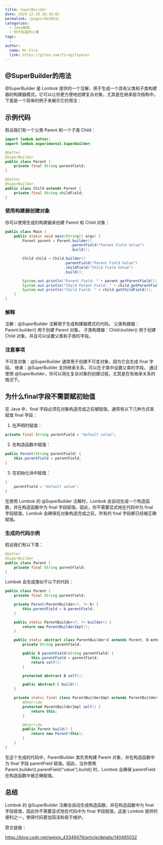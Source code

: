 ```yaml
---
title: SuperBuilder
date: 2024-12-29 16:10:02
permalink: /pages/bb3d54/
categories:
  - Java基础
  - 你不知道的小事
tags:
  - 
author: 
  name: Mr.Fire
  link: https://gitee.com/firegitspace/
---
```



## @SuperBuilder的用法
@SuperBuilder 是 Lombok 提供的一个注解，用于生成一个具有父类和子类构建器的构建器模式。它可以让你更方便地创建复杂对象，尤其是在继承层次结构中。下面是一个简单的例子来展示它的用法：

## 示例代码
假设我们有一个父类 Parent 和一个子类 Child：
```java
import lombok.Getter;
import lombok.experimental.SuperBuilder;

@Getter
@SuperBuilder
public class Parent {
    private final String parentField;
}

@Getter
@SuperBuilder
public class Child extends Parent {
    private final String childField;
}
```

### 使用构建器创建对象
你可以使用生成的构建器来创建 Parent 和 Child 对象：
```java
public class Main {
    public static void main(String[] args) {
        Parent parent = Parent.builder()
                              .parentField("Parent Field Value")
                              .build();

        Child child = Child.builder()
                           .parentField("Parent Field Value")
                           .childField("Child Field Value")
                           .build();

        System.out.println("Parent Field: " + parent.getParentField());
        System.out.println("Child Parent Field: " + child.getParentField());
        System.out.println("Child Field: " + child.getChildField());
    }
}
```

### 解释
注解：@SuperBuilder 注解用于生成构建器模式的代码。
父类构建器：Parent.builder() 用于创建 Parent 对象。
子类构建器：Child.builder() 用于创建 Child 对象，并且可以设置父类和子类的字段。

### 注意事项
不可变对象：@SuperBuilder 通常用于创建不可变对象，因为它会生成 final 字段。
继承：@SuperBuilder 支持继承关系，可以在子类中设置父类的字段。
通过使用 @SuperBuilder，你可以简化复杂对象的创建过程，尤其是在有继承关系的情况下。


## 为什么final字段不需要赋初始值
在 Java 中，final 字段必须在对象构造完成之前被赋值。通常有以下几种方式来赋值 final 字段：

1. 在声明时赋值：

```java
private final String parentField = "default value";

```
2. 在构造函数中赋值：
```java
public Parent(String parentField) {
    this.parentField = parentField;
}
```

3. 在初始化块中赋值：
```java
{
    parentField = "default value";
}
```

在使用 Lombok 的 @SuperBuilder 注解时，Lombok 会自动生成一个构造函数，并在构造函数中为 final 字段赋值。因此，你不需要显式地在代码中为 final 字段赋值。Lombok 会确保在对象构造完成之前，所有的 final 字段都已经被正确赋值。

### 生成的代码示例
假设我们有以下类：
```java
@Getter
@SuperBuilder
public class Parent {
    private final String parentField;
}

```

Lombok 会生成类似于以下的代码：
```java
public class Parent {
    private final String parentField;

    private Parent(ParentBuilder<?, ?> b) {
        this.parentField = b.parentField;
    }

    public static ParentBuilder<?, ?> builder() {
        return new ParentBuilderImpl();
    }

    public static abstract class ParentBuilder<C extends Parent, B extends ParentBuilder<C, B>> {
        private String parentField;

        public B parentField(String parentField) {
            this.parentField = parentField;
            return self();
        }

        protected abstract B self();

        public abstract C build();
    }

    private static final class ParentBuilderImpl extends ParentBuilder<Parent, ParentBuilderImpl> {
        @Override
        protected ParentBuilderImpl self() {
            return this;
        }

        @Override
        public Parent build() {
            return new Parent(this);
        }
    }
}

```

在这个生成的代码中，ParentBuilder 类负责构建 Parent 对象，并在构造函数中为 final 字段 parentField 赋值。因此，当你使用 Parent.builder().parentField("value").build() 时，Lombok 会确保 parentField 在构造函数中被正确赋值。

## 总结
Lombok 的 @SuperBuilder 注解会自动生成构造函数，并在构造函数中为 final 字段赋值，因此你不需要显式地在代码中为 final 字段赋值。这是 Lombok 提供的便利之一，使得代码更加简洁和易于维护。


原文链接：

<https://blog.csdn.net/weixin_43349479/article/details/140485032>
